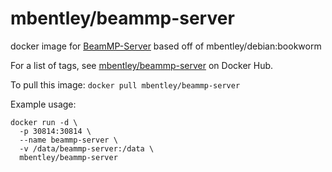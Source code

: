 # mbentley/beammp-server

docker image for [BeamMP-Server](https://github.com/BeamMP/BeamMP-Server)
based off of mbentley/debian:bookworm

For a list of tags, see [mbentley/beammp-server](https://hub.docker.com/r/mbentley/beammp-server/tags) on Docker Hub.

To pull this image:
`docker pull mbentley/beammp-server`

Example usage:

```
docker run -d \
  -p 30814:30814 \
  --name beammp-server \
  -v /data/beammp-server:/data \
  mbentley/beammp-server
```

